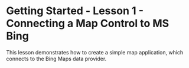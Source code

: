 # Getting Started - Lesson 1 - Connecting a Map Control to MS Bing


<p>This lesson demonstrates how to create a simple map application, which connects to the Bing Maps data provider.</p>

<br/>


